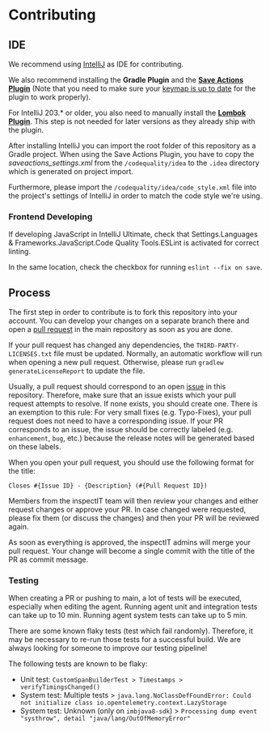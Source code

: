 # Contributing

## IDE

We recommend using [IntelliJ](https://www.jetbrains.com/idea/download/#section=windows) as IDE for contributing.

We also recommend installing the **Gradle Plugin** and the **[Save Actions Plugin](https://plugins.jetbrains.com/plugin/7642-save-actions)** (Note that you need to make sure your [keymap is up to date](https://youtrack.jetbrains.com/issue/IDEA-277194) for the plugin to work properly).

For IntelliJ 203.* or older, you also need to manually install the **[Lombok Plugin](https://plugins.jetbrains.com/plugin/6317-lombok-plugin)**. This step is not needed for later versions as they already ship with the plugin. 

After installing IntelliJ you can import the root folder of this repository as a Gradle project. 
When using the Save Actions Plugin, you have to copy the *saveactions_settings.xml* from the `/codequality/idea` to the  `.idea` directory which is generated on project import.

Furthermore, please import the `/codequality/idea/code_style.xml` file into the project's settings of IntelliJ in order to match the code style we're using.

### Frontend Developing

If developing JavaScript in IntelliJ Ultimate, check that Settings.Languages & Frameworks.JavaScript.Code Quality Tools.ESLint is activated for correct linting.

In the same location, check the checkbox for running `eslint --fix on save`.

## Process

The first step in order to contribute is to fork this repository into your account.
You can develop your changes on a separate branch there and open a [pull request](https://github.com/inspectIT/inspectit-ocelot/pulls)
in the main repository as soon as you are done.

If your pull request has changed any dependencies, the `THIRD-PARTY-LICENSES.txt` file must be updated.
Normally, an automatic workflow will run when opening a new pull request.
Otherwise, please run `gradlew generateLicenseReport` to update the file.

Usually, a pull request should correspond to an open [issue](https://github.com/inspectIT/inspectit-ocelot/issues) in this repository.
Therefore, make sure that an issue exists which your pull request attempts to resolve. If none exists, you should create one.
There is an exemption to this rule: For very small fixes (e.g. Typo-Fixes), your pull request does not need to have a corresponding issue.
If your PR corresponds to an issue, the issue should be correctly labeled (e.g. `enhancement`, `bug`, etc.) because the release notes will be generated based on these labels.

When you open your pull request, you should use the following format for the title:

`Closes #{Issue ID} - {Description} (#{Pull Request ID})`

Members from the inspectIT team will then review your changes and either request changes or approve your PR.
In case changed were requested, please fix them (or discuss the changes) and then your PR will be reviewed again.

As soon as everything is approved, the inspectIT admins will merge your pull request.
Your change will become a single commit with the title of the PR as commit message.

### Testing

When creating a PR or pushing to main, a lot of tests will be executed, especially when editing the agent.
Running agent unit and integration tests can take up to 10 min. 
Running agent system tests can take up to 5 min.

There are some known flaky tests (test which fail randomly).
Therefore, it may be necessary to re-run those tests for a successful build.
We are always looking for someone to improve our testing pipeline!

The following tests are known to be flaky:

- Unit test: `CustomSpanBuilderTest > Timestamps > verifyTimingsChanged()`
- System test: Multiple tests > `java.lang.NoClassDefFoundError: Could not initialize class io.opentelemetry.context.LazyStorage`
- System test: Unknown (only on `imbjava8-sdk`) > `Processing dump event "systhrow", detail "java/lang/OutOfMemoryError"`
